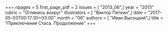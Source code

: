 +++
npages = 5
first_page_pdf = 2
issues = [ "2013_06",]
year = "2013"
rubric = "Оглянись вокруг"
illustrators = [ "Виктор Пяткин",]
date = "2017-05-03T00:17:30+03:00"
month = "06"
authors = [ "Иван Высоцкий",]
title = "Приключения Стаса. Продолжение"
+++
